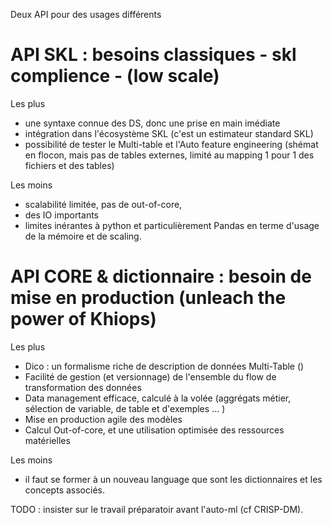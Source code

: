 

Deux API pour des usages différents 

# API SKL : besoins classiques - skl complience - (low scale)

Les plus 

- une syntaxe connue des DS, donc une prise en main imédiate 
- intégration dans l'écosystème SKL (c'est un estimateur standard SKL)
- possibilité de tester le Multi-table et l'Auto feature engineering (shémat en flocon, mais pas de tables externes, limité au mapping 1 pour 1 des fichiers et des tables)

Les moins 

- scalabilité limitée, pas de out-of-core,  
- des IO importants  
- limites inérantes à python et particulièrement Pandas en terme d'usage de la mémoire et de scaling.  
 

# API CORE & dictionnaire : besoin de mise en production (unleach the power of Khiops)

Les plus 

- Dico : un formalisme riche de description de données Multi-Table ()
- Facilité de gestion (et versionnage) de l'ensemble du flow de transformation des données   
- Data management efficace, calculé à la volée (aggrégats métier, sélection de variable, de table et d'exemples ... ) 
- Mise en production agile des modèles 
- Calcul Out-of-core, et une utilisation optimisée des ressources matérielles 

Les moins 

- il faut se former à un nouveau language que sont les dictionnaires et les concepts associés. 


TODO : insister sur le travail préparatoir avant l'auto-ml (cf CRISP-DM). 